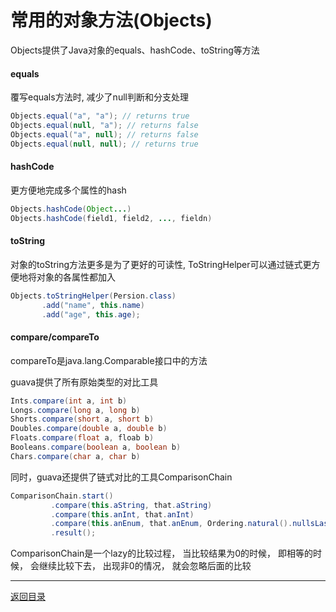 常用的对象方法(Objects)
===
Objects提供了Java对象的equals、hashCode、toString等方法

#### equals
覆写equals方法时, 减少了null判断和分支处理  

```java  
Objects.equal("a", "a"); // returns true
Objects.equal(null, "a"); // returns false
Objects.equal("a", null); // returns false
Objects.equal(null, null); // returns true
```

#### hashCode
更方便地完成多个属性的hash

```java  
Objects.hashCode(Object...)
Objects.hashCode(field1, field2, ..., fieldn)
```

#### toString
对象的toString方法更多是为了更好的可读性, ToStringHelper可以通过链式更方便地将对象的各属性都加入

```java   
Objects.toStringHelper(Persion.class)
       .add("name", this.name)
       .add("age", this.age);
```

#### compare/compareTo
compareTo是java.lang.Comparable<T>接口中的方法  

guava提供了所有原始类型的对比工具
```java   
Ints.compare(int a, int b)  
Longs.compare(long a, long b)
Shorts.compare(short a, short b)
Doubles.compare(double a, double b)
Floats.compare(float a, floab b)
Booleans.compare(boolean a, boolean b)
Chars.compare(char a, char b)
```

同时，guava还提供了链式对比的工具ComparisonChain
```java   
ComparisonChain.start()
         .compare(this.aString, that.aString)
         .compare(this.anInt, that.anInt)
         .compare(this.anEnum, that.anEnum, Ordering.natural().nullsLast())
         .result();
```
ComparisonChain是一个lazy的比较过程， 当比较结果为0的时候， 即相等的时候， 会继续比较下去， 出现非0的情况， 就会忽略后面的比较

------
[返回目录](README.md)
